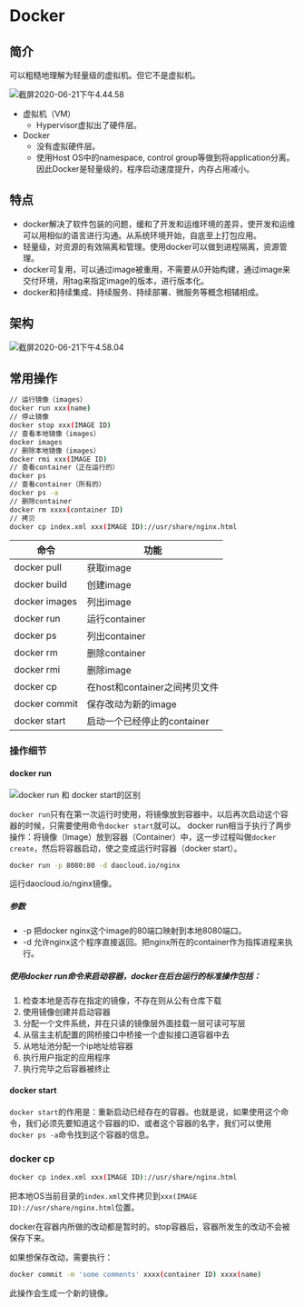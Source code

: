 # Docker



## 简介

可以粗糙地理解为轻量级的虚拟机。但它不是虚拟机。

![截屏2020-06-21下午4.44.58](https://image-hosting.jellyfishmix.com/20200621164704.png)

- 虚拟机（VM）
  - Hypervisor虚拟出了硬件层。
- Docker
  - 没有虚拟硬件层。
  - 使用Host OS中的namespace, control group等做到将application分离。因此Docker是轻量级的，程序启动速度提升，内存占用减小。



## 特点

- docker解决了软件包装的问题，缓和了开发和运维环境的差异，使开发和运维可以用相似的语言进行沟通。从系统环境开始，自底至上打包应用。
- 轻量级，对资源的有效隔离和管理。使用docker可以做到进程隔离，资源管理。
- docker可复用，可以通过image被重用，不需要从0开始构建，通过image来交付环境，用tag来指定image的版本，进行版本化。
- docker和持续集成、持续服务、持续部署、微服务等概念相辅相成。



## 架构

![截屏2020-06-21下午4.58.04](https://image-hosting.jellyfishmix.com/20200621165810.png)



## 常用操作

```bash
// 运行镜像（images）
docker run xxx(name)
// 停止镜像
docker stop xxx(IMAGE ID)
// 查看本地镜像（images）
docker images
// 删除本地镜像（images）
docker rmi xxx(IMAGE ID)
// 查看container（正在运行的）
docker ps
// 查看container（所有的）
docker ps -a
// 删除container
docker rm xxxx(container ID)
// 拷贝
docker cp index.xml xxx(IMAGE ID)://usr/share/nginx.html
```



| 命令          | 功能                          |
| ------------- | ----------------------------- |
| docker pull   | 获取image                     |
| docker build  | 创建image                     |
| docker images | 列出image                     |
| docker run    | 运行container                 |
| docker ps     | 列出container                 |
| docker rm     | 删除container                 |
| docker rmi    | 删除image                     |
| docker cp     | 在host和container之间拷贝文件 |
| docker commit | 保存改动为新的image           |
| docker start  | 启动一个已经停止的container   |



### 操作细节

#### docker run

![docker run 和 docker start的区别](https://image-hosting.jellyfishmix.com/20200625161706.png)

`docker run`只有在第一次运行时使用，将镜像放到容器中，以后再次启动这个容器的时候，只需要使用命令`docker start`就可以。
docker run相当于执行了两步操作：将镜像（Image）放到容器（Container）中，这一步过程叫做`docker create`，然后将容器启动，使之变成运行时容器（docker start）。

```bash
docker run -p 8080:80 -d daocloud.io/nginx
```

运行daocloud.io/nginx镜像。

##### 参数

- -p 把docker nginx这个image的80端口映射到本地8080端口。
- -d 允许nginx这个程序直接返回。把nginx所在的container作为指挥进程来执行。

##### 使用docker run命令来启动容器，docker在后台运行的标准操作包括：

1. 检查本地是否存在指定的镜像，不存在则从公有仓库下载
2. 使用镜像创建并启动容器
3. 分配一个文件系统，并在只读的镜像层外面挂载一层可读可写层
4. 从宿主主机配置的网桥接口中桥接一个虚拟接口道容器中去
5. 从地址池分配一个ip地址给容器
6. 执行用户指定的应用程序
7. 执行完毕之后容器被终止



#### docker start

`docker start`的作用是：重新启动已经存在的容器。也就是说，如果使用这个命令，我们必须先要知道这个容器的ID、或者这个容器的名字，我们可以使用`docker ps -a`命令找到这个容器的信息。



### docker cp

```bash
docker cp index.xml xxx(IMAGE ID)://usr/share/nginx.html
```

把本地OS当前目录的`index.xml`文件拷贝到`xxx(IMAGE ID)://usr/share/nginx.html`位置。

docker在容器内所做的改动都是暂时的。stop容器后，容器所发生的改动不会被保存下来。

如果想保存改动，需要执行：

```bash
docker commit -m 'some comments' xxxx(container ID) xxxx(name)
```

此操作会生成一个新的镜像。

